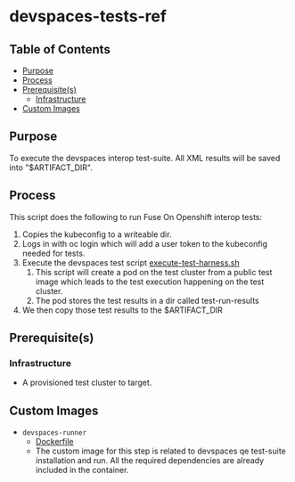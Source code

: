 # devspaces-tests-ref<!-- omit from toc -->

## Table of Contents<!-- omit from toc -->
- [Purpose](#purpose)
- [Process](#process)
- [Prerequisite(s)](#prerequisites)
  - [Infrastructure](#infrastructure)
- [Custom Images](#custom-images)

## Purpose

To execute the devspaces interop test-suite. All XML results will be saved into "$ARTIFACT_DIR".

## Process

This script does the following to run Fuse On Openshift interop tests:
1. Copies the kubeconfig to a writeable dir.
2. Logs in with oc login which will add a user token to the kubeconfig needed for tests.
3. Execute the devspaces test script [execute-test-harness.sh](https://github.com/redhat-developer/devspaces-interop-tests/blob/main/scripts/execute-test-harness.sh)
   1. This script will create a pod on the test cluster from a public test image which leads to the test execution happening on the test cluster.
   2. The pod stores the test results in a dir called test-run-results
4. We then copy those test results to the $ARTIFACT_DIR

## Prerequisite(s)

### Infrastructure

- A provisioned test cluster to target.


## Custom Images

- `devspaces-runner`
    - [Dockerfile](https://github.com/redhat-developer/devspaces-interop-tests/blob/main/interop/Dockerfile)
    - The custom image for this step is related to devspaces qe test-suite installation and run. All the required dependencies are already included in the container.